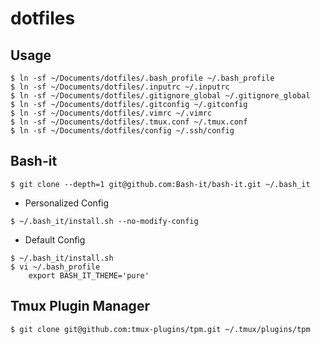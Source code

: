 # dotfiles

## Usage
```
$ ln -sf ~/Documents/dotfiles/.bash_profile ~/.bash_profile
$ ln -sf ~/Documents/dotfiles/.inputrc ~/.inputrc
$ ln -sf ~/Documents/dotfiles/.gitignore_global ~/.gitignore_global
$ ln -sf ~/Documents/dotfiles/.gitconfig ~/.gitconfig
$ ln -sf ~/Documents/dotfiles/.vimrc ~/.vimrc
$ ln -sf ~/Documents/dotfiles/.tmux.conf ~/.tmux.conf
$ ln -sf ~/Documents/dotfiles/config ~/.ssh/config
```

## Bash-it
```
$ git clone --depth=1 git@github.com:Bash-it/bash-it.git ~/.bash_it
```

- Personalized Config
```
$ ~/.bash_it/install.sh --no-modify-config
```

- Default Config
```
$ ~/.bash_it/install.sh
$ vi ~/.bash_profile
    export BASH_IT_THEME='pure'
```

## Tmux Plugin Manager
```
$ git clone git@github.com:tmux-plugins/tpm.git ~/.tmux/plugins/tpm
```
